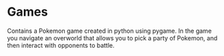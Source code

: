 # Games
Contains a Pokemon game created in python using pygame. In the game you navigate an overworld that allows you to pick a party of Pokemon, and then interact with opponents to battle.
